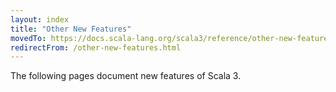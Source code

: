 ```yaml
---
layout: index
title: "Other New Features"
movedTo: https://docs.scala-lang.org/scala3/reference/other-new-features.html
redirectFrom: /other-new-features.html
---
```


The following pages document new features of Scala 3.
